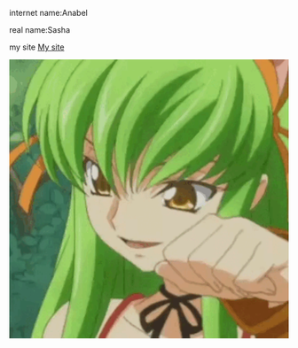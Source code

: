 internet name:Anabel

real name:Sasha

my site [My site](httpd://anabeg.github.io)

![banner](https://github.com/Anabeg/Anabeg/blob/main/profile.gif)
